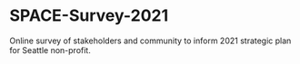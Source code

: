 # SPACE-Survey-2021
Online survey of stakeholders and community to inform 2021 strategic plan for Seattle non-profit.
